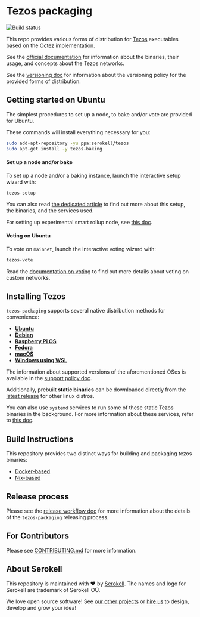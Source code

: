 <!--
   - SPDX-FileCopyrightText: 2022 Oxhead Alpha
   -
   - SPDX-License-Identifier: LicenseRef-MIT-OA
   -->

# Tezos packaging

[![Build status](https://badge.buildkite.com/e899e9e54babcd14139e3bd4381bad39b5d680e08e7b7766d4.svg?branch=master)](https://buildkite.com/serokell/tezos-packaging)

This repo provides various forms of distribution for [Tezos](http://tezos.gitlab.io/) executables based on the [Octez](https://gitlab.com/tezos/tezos) implementation.

See the [official documentation](http://tezos.gitlab.io/introduction/howtouse.html)
for information about the binaries, their usage, and concepts about the Tezos networks.

See the [versioning doc](./docs/versioning.md) for information about the versioning
policy for the provided forms of distribution.

## Getting started on Ubuntu

The simplest procedures to set up a node, to bake and/or vote are provided for Ubuntu.

These commands will install everything necessary for you:
```sh
sudo add-apt-repository -yu ppa:serokell/tezos
sudo apt-get install -y tezos-baking
```

#### Set up a node and/or bake

To set up a node and/or a baking instance, launch the interactive setup wizard with:
```sh
tezos-setup
```

You can also read [the dedicated article](./docs/baking.md) to find out more about
this setup, the binaries, and the services used.

For setting up experimental smart rollup node, see [this doc](./docs/smart-rollup.md).

#### Voting on Ubuntu

To vote on `mainnet`, launch the interactive voting wizard with:
```bash
tezos-vote
```

Read the [documentation on voting](./docs/voting.md) to find out more details
about voting on custom networks.

## Installing Tezos

`tezos-packaging` supports several native distribution methods for convenience:

- [**Ubuntu**](./docs/ubuntu.md)
- [**Debian**](./docs/ubuntu.md#debian)
- [**Raspberry Pi OS**](./docs/ubuntu.md#raspberry)
- [**Fedora**](./docs/fedora.md)
- [**macOS**](./docs/macos.md)
- [**Windows using WSL**](./docs/windows.md)

The information about supported versions of the aforementioned OSes is available in the [support policy doc](./docs/support-policy.md).

Additionally, prebuilt **static binaries** can be downloaded directly from the
[latest release](https://github.com/serokell/tezos-packaging/releases/latest)
for other linux distros.

You can also use `systemd` services to run some of these static Tezos binaries
in the background.
For more information about these services, refer to [this doc](./docs/systemd.md#generic-linux).

## Build Instructions

This repository provides two distinct ways for building and packaging tezos binaries:
* [Docker-based](./docker/README.md)
* [Nix-based](./nix/README.md)

## Release process

Please see the [release workflow doc](./docs/release-workflow.md) for more
information about the details of the `tezos-packaging` releasing process.

## For Contributors

Please see [CONTRIBUTING.md](.github/CONTRIBUTING.md) for more information.

## About Serokell

This repository is maintained with ❤️ by [Serokell](https://serokell.io/).
The names and logo for Serokell are trademark of Serokell OÜ.

We love open source software! See [our other projects](https://serokell.io/community?utm_source=github)
or [hire us](https://serokell.io/hire-us?utm_source=github) to design, develop and grow your idea!
